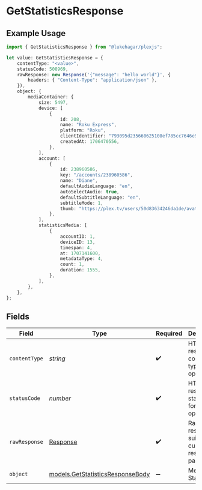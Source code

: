 # GetStatisticsResponse

## Example Usage

```typescript
import { GetStatisticsResponse } from "@lukehagar/plexjs";

let value: GetStatisticsResponse = {
    contentType: "<value>",
    statusCode: 508969,
    rawResponse: new Response('{"message": "hello world"}', {
        headers: { "Content-Type": "application/json" },
    }),
    object: {
        mediaContainer: {
            size: 5497,
            device: [
                {
                    id: 208,
                    name: "Roku Express",
                    platform: "Roku",
                    clientIdentifier: "793095d235660625108ef785cc7646e9",
                    createdAt: 1706470556,
                },
            ],
            account: [
                {
                    id: 238960586,
                    key: "/accounts/238960586",
                    name: "Diane",
                    defaultAudioLanguage: "en",
                    autoSelectAudio: true,
                    defaultSubtitleLanguage: "en",
                    subtitleMode: 1,
                    thumb: "https://plex.tv/users/50d83634246da1de/avatar?c=1707110967",
                },
            ],
            statisticsMedia: [
                {
                    accountID: 1,
                    deviceID: 13,
                    timespan: 4,
                    at: 1707141600,
                    metadataType: 4,
                    count: 1,
                    duration: 1555,
                },
            ],
        },
    },
};
```

## Fields

| Field                                                                      | Type                                                                       | Required                                                                   | Description                                                                |
| -------------------------------------------------------------------------- | -------------------------------------------------------------------------- | -------------------------------------------------------------------------- | -------------------------------------------------------------------------- |
| `contentType`                                                              | *string*                                                                   | :heavy_check_mark:                                                         | HTTP response content type for this operation                              |
| `statusCode`                                                               | *number*                                                                   | :heavy_check_mark:                                                         | HTTP response status code for this operation                               |
| `rawResponse`                                                              | [Response](https://developer.mozilla.org/en-US/docs/Web/API/Response)      | :heavy_check_mark:                                                         | Raw HTTP response; suitable for custom response parsing                    |
| `object`                                                                   | [models.GetStatisticsResponseBody](../models/getstatisticsresponsebody.md) | :heavy_minus_sign:                                                         | Media Statistics                                                           |